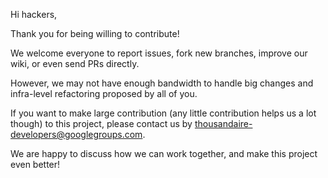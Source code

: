 Hi hackers,

Thank you for being willing to contribute!

We welcome everyone to report issues, fork new branches, improve our wiki, or even send PRs directly.

However, we may not have enough bandwidth to handle big changes and infra-level refactoring proposed by all of you.

If you want to make large contribution (any little contribution helps us a lot though) to this project, please contact us by thousandaire-developers@googlegroups.com.

We are happy to discuss how we can work together, and make this project even better!

